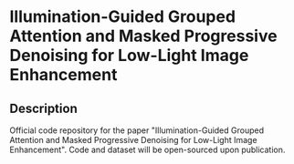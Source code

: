 # Illumination-Guided Grouped Attention and Masked Progressive Denoising for Low-Light Image Enhancement

## Description
Official code repository for the paper "Illumination-Guided Grouped Attention and Masked Progressive Denoising for Low-Light Image Enhancement". Code and dataset will be open-sourced upon publication.
